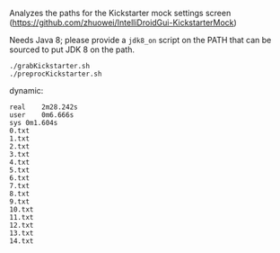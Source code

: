 Analyzes the paths for the Kickstarter mock settings screen (https://github.com/zhuowei/IntelliDroidGui-KickstarterMock)

Needs Java 8; please provide a `jdk8_on` script on the PATH that can be sourced to put JDK 8 on the path.

```
./grabKickstarter.sh
./preprocKickstarter.sh
```

dynamic:

```
real	2m28.242s
user	0m6.666s
sys	0m1.604s
0.txt
1.txt
2.txt
3.txt
4.txt
5.txt
6.txt
7.txt
8.txt
9.txt
10.txt
11.txt
12.txt
13.txt
14.txt
```
